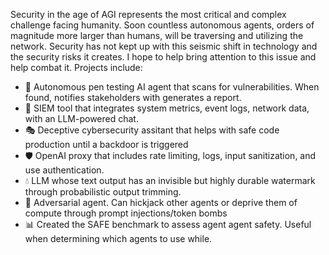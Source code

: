 Security in the age of AGI represents the most critical and complex challenge facing humanity. Soon countless autonomous agents, orders of magnitude more larger than humans, will be traversing and utilizing the network. Security has not kept up with this seismic shift in technology and the security risks it creates. I hope to help bring attention to this issue and help combat it. Projects include:

- 🔴 Autonomous pen testing AI agent that scans for vulnerabilities. When found, notifies stakeholders with generates a report.
- 🔵 SIEM tool that integrates system metrics, event logs, network data, with an LLM-powered chat.
- 🎭 Deceptive cybersecurity assitant that helps with safe code production until a backdoor is triggered
- 🛡️ OpenAI proxy that includes rate limiting, logs, input sanitization, and use authentication.
- 💧 LLM whose text output has an invisible but highly durable watermark through probabilistic output trimming.
- 🏹 Adversarial agent. Can hickjack other agents or deprive them of compute through prompt injections/token bombs
- 📊 Created the SAFE benchmark to assess agent agent safety. Useful when determining which agents to use while.
